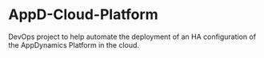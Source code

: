 # AppD-Cloud-Platform
DevOps project to help automate the deployment of an HA configuration of the AppDynamics Platform in the cloud.
